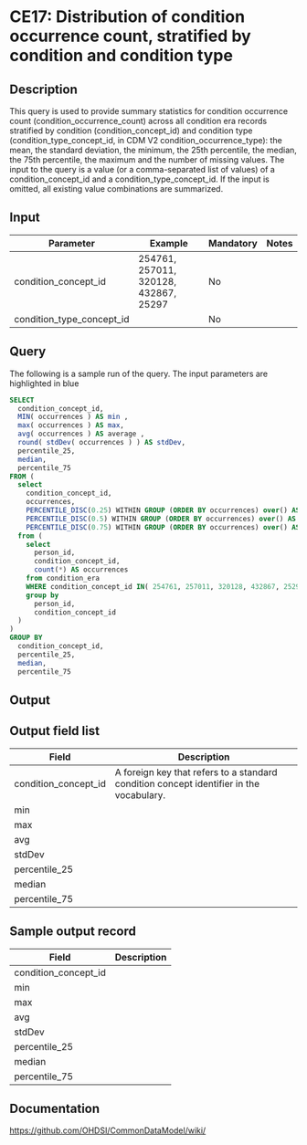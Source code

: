 <!---
Group:condition era
Name:CE17 Distribution of condition occurrence count, stratified by condition and condition type
Author:Patrick Ryan
CDM Version: 5.0
-->

# CE17: Distribution of condition occurrence count, stratified by condition and condition type

## Description
This query is used to provide summary statistics for condition occurrence count (condition_occurrence_count) across all condition era records stratified by condition (condition_concept_id) and condition type (condition_type_concept_id, in CDM V2 condition_occurrence_type): the mean, the standard deviation, the minimum, the 25th percentile, the median, the 75th percentile, the maximum and the number of missing values. The input to the query is a value (or a comma-separated list of values) of a condition_concept_id and a condition_type_concept_id. If the input is omitted, all existing value combinations are summarized.
## Input

|  Parameter |  Example |  Mandatory |  Notes |
| --- | --- | --- | --- |
| condition_concept_id | 254761, 257011, 320128, 432867, 25297 | No |   |
| condition_type_concept_id |   | No |   |

## Query
The following is a sample run of the query. The input parameters are highlighted in  blue

```sql
SELECT 
  condition_concept_id,
  MIN( occurrences ) AS min , 
  max( occurrences ) AS max, 
  avg( occurrences ) AS average , 
  round( stdDev( occurrences ) ) AS stdDev,
  percentile_25,
  median,
  percentile_75
FROM (
  select
    condition_concept_id, 
    occurrences,
    PERCENTILE_DISC(0.25) WITHIN GROUP (ORDER BY occurrences) over() AS percentile_25,
    PERCENTILE_DISC(0.5) WITHIN GROUP (ORDER BY occurrences) over() AS median , 
    PERCENTILE_DISC(0.75) WITHIN GROUP (ORDER BY occurrences) over() AS percentile_75
  from (
    select 
      person_id, 
      condition_concept_id,
      count(*) AS occurrences
    from condition_era 
    WHERE condition_concept_id IN( 254761, 257011, 320128, 432867, 25297 ) 
    group by 
      person_id,
      condition_concept_id
  )
)
GROUP BY 
  condition_concept_id,
  percentile_25,
  median,
  percentile_75
```

## Output

## Output field list

|  Field |  Description |
| --- | --- |
| condition_concept_id | A foreign key that refers to a standard condition concept identifier in the vocabulary. |
| min |   |
| max |   |
| avg |   |
| stdDev |   |
| percentile_25 |   |
| median |   |
| percentile_75 |   |

## Sample output record

|  Field |  Description |
| --- | --- |
| condition_concept_id |   |
| min |   |
| max |   |
| avg |   |
| stdDev |   |
| percentile_25 |   |
| median |   |
| percentile_75 |   |
## Documentation
https://github.com/OHDSI/CommonDataModel/wiki/
